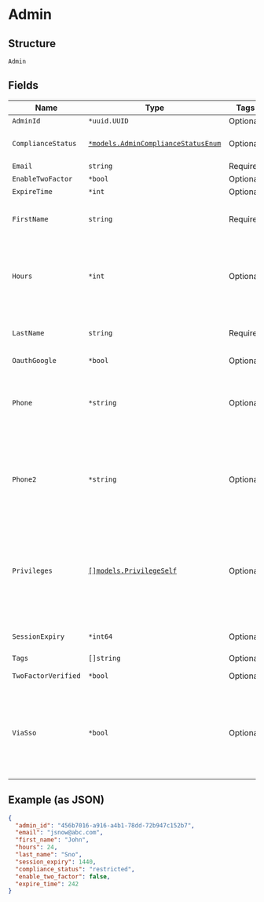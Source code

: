 
# Admin

## Structure

`Admin`

## Fields

| Name | Type | Tags | Description |
|  --- | --- | --- | --- |
| `AdminId` | `*uuid.UUID` | Optional | - |
| `ComplianceStatus` | [`*models.AdminComplianceStatusEnum`](../../doc/models/admin-compliance-status-enum.md) | Optional | trade compliance status |
| `Email` | `string` | Required | - |
| `EnableTwoFactor` | `*bool` | Optional | - |
| `ExpireTime` | `*int` | Optional | - |
| `FirstName` | `string` | Required | for an invite, this is the original first name used |
| `Hours` | `*int` | Optional | how long the invite should be valid<br>**Default**: `24`<br>**Constraints**: `>= 1`, `<= 168` |
| `LastName` | `string` | Required | for an invite, this is the original last name used |
| `OauthGoogle` | `*bool` | Optional | - |
| `Phone` | `*string` | Optional | phone number (numbers only, including country code) |
| `Phone2` | `*string` | Optional | secondary phone number (numbers only, including country code) |
| `Privileges` | [`[]models.PrivilegeSelf`](../../doc/models/privilege-self.md) | Optional | list of privileges the admin has<br>**Constraints**: *Minimum Items*: `1`, *Unique Items Required* |
| `SessionExpiry` | `*int64` | Optional | **Constraints**: `>= 10`, `<= 20160` |
| `Tags` | `[]string` | Optional | - |
| `TwoFactorVerified` | `*bool` | Optional | two factor status |
| `ViaSso` | `*bool` | Optional | an admin alogin via_sso is more restircted. (password and email cannot be changed) |

## Example (as JSON)

```json
{
  "admin_id": "456b7016-a916-a4b1-78dd-72b947c152b7",
  "email": "jsnow@abc.com",
  "first_name": "John",
  "hours": 24,
  "last_name": "Sno",
  "session_expiry": 1440,
  "compliance_status": "restricted",
  "enable_two_factor": false,
  "expire_time": 242
}
```

